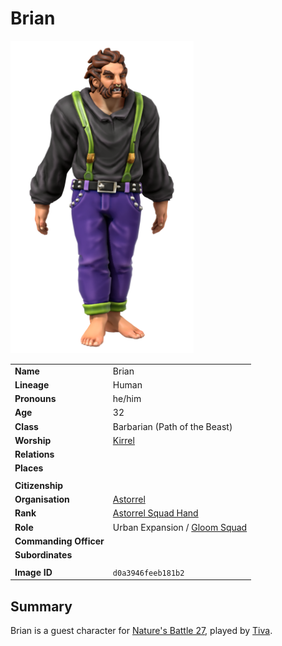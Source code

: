 # Brian

<img src="https://raw.githubusercontent.com/jesskelsall/astarus-images/main/characters/portraits/d0a3946feeb181b2.png" height="500" />

|||
| --- | --- |
| **Name** | Brian | character.3
| **Lineage** | Human |
| **Pronouns** | he/him |
| **Age** | 32 |
| **Class** | Barbarian (Path of the Beast) |
| **Worship** | [Kirrel](../gods/deities/kirrel.md) |
| **Relations** | |
| **Places** | |
|||
| **Citizenship** | |
| **Organisation** | [Astorrel](../organisations/astorrel/astorrel.md) |
| **Rank** | [Astorrel Squad Hand](../organisations/astorrel/ranks/astorrel-squad-hand.md) |
| **Role** | Urban Expansion / [Gloom Squad](../organisations/astorrel/squads/gloom-squad.md) |
| **Commanding Officer** | |
| **Subordinates** | |
|||
| **Image ID** | `d0a3946feeb181b2` |

## Summary

Brian is a guest character for [Nature's Battle 27](../storylines/natures-battle-27.md), played by [Tiva](../players/tiva.md).

